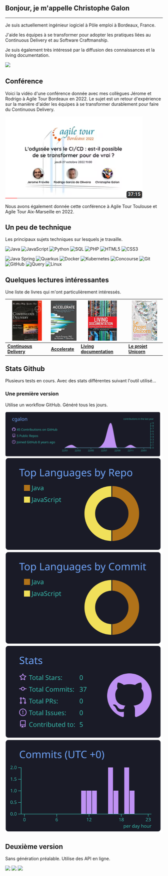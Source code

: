 ## Bonjour, je m'appelle Christophe Galon

---

Je suis actuellement ingénieur iogiciel à Pôle emploi à Bordeaux, France.

J'aide les équipes à se transformer pour adopter les pratiques liées au Continuous Delivery et au Software Craftmanship.

Je suis également très intéressé par la diffusion des connaissances et la living documentation.

<a href="https://linkedin.com/in/christophe-galon"><img src="https://img.shields.io/badge/linkedin-0077B5.svg?style=for-the-badge&logo=linkedin&logoColor=white"/></a>

## Conférence

Voici la vidéo d'une conférence donnée avec mes collègues Jérome et Rodrigo à Agile Tour Bordeaux en 2022.
Le sujet est un retour d'expérience sur la manière d'aider les équipes à se transformer durablement pour faire du Continuous Delivery.

[![Regarder la vidéo](images/conference.png)](https://www.youtube.com/embed/iHEqies39N4)

Nous avons également donnée cette conférence à Agile Tour Toulouse et Agile Tour Aix-Marseille en 2022.

## Un peu de technique

Les principaux sujets techniques sur lesquels je travaille.

![Java](https://img.shields.io/badge/-Java-000000?style=flat&logo=java)
![JavaScript](https://img.shields.io/badge/-JavaScript-000000?style=flat&logo=javascript)
![Python](https://img.shields.io/badge/-Python-000000?style=flat&logo=python)
![SQL](https://img.shields.io/badge/-SQL-000000?style=flat&logo=postgresql)
![PHP](https://img.shields.io/badge/-PHP-000000?style=flat&logo=php)
![HTML5](https://img.shields.io/badge/-HTML5-000000?style=flat&logo=html5)
![CSS3](https://img.shields.io/badge/-CSS3-000000?style=flat&logo=css3)

![Java Spring](https://img.shields.io/badge/-Spring-222222?style=flat&logo=spring&logoColor=6DB33F)
![Quarkus](https://img.shields.io/badge/-Quarkus-222222?style=flat&logo=quarkus&logoColor=6DB33F)
![Docker](https://img.shields.io/badge/-Docker-222222?style=flat-square&logo=docker)
![Kubernetes](https://img.shields.io/badge/-Kubernetes-222222?style=flat-square&logo=kubernetes)
![Concourse](https://img.shields.io/badge/-Concourse-222222?style=flat-square&logo=concourse)
![Git](https://img.shields.io/badge/-Git-222222?style=flat&logo=git&logoColor=F05032)
![GitHub](https://img.shields.io/badge/-GitHub-222222?style=flat&logo=github&logoColor=181717)
![jQuery](https://img.shields.io/badge/-jQuery-222222?style=flat&logo=jQuery&logoColor=0769AD)
![Linux](https://img.shields.io/badge/-Linux-222222?style=flat&logo=linux&logoColor=FCC624)

## Quelques lectures intéressantes

Une liste de livres qui m'ont particulièrement intéressés.

| <img alt="WIP" height="128x" src="images/continuous_delivery.png"/> | <img alt="WIP" height="128x" src="images/accelerate.png"/> | <img alt="WIP" height="128x" src="images/living_documentation.png"/> | <img alt="WIP" height="128x" src="images/unicorn_project.png"/> |
|--|--|--|--|
| **[Continuous Delivery](https://www.amazon.fr/Continuous-Delivery-Reliable-Deployment-Automation/dp/0321601912)** | **[Accelerate](https://www.amazon.fr/Accelerate-Building-Performing-Technology-Organizations/dp/1942788339)**  | **[Living documentation](https://www.amazon.fr/Living-Documentation-Cyrille-Martraire/dp/0134689321)**  | **[Le projet Unicorn](https://www.amazon.fr/projet-Unicorn-histoire-d%C3%A9veloppeurs-disruption/dp/2889153622)**  |

## Stats Github

Plusieurs tests en cours. Avec des stats différentes suivant l'outil utilisé...

### Une première version

Utilise un workflow GitHub. Généré tous les jours.

[![](https://raw.githubusercontent.com/cgalon/cgalon/main/profile-summary-card-output/tokyonight/0-profile-details.svg)](https://github.com/vn7n24fzkq/github-profile-summary-cards)
[![](https://raw.githubusercontent.com/cgalon/cgalon/main/profile-summary-card-output/tokyonight/1-repos-per-language.svg)](https://github.com/vn7n24fzkq/github-profile-summary-cards) [![](https://raw.githubusercontent.com/cgalon/cgalon/main/profile-summary-card-output/tokyonight/2-most-commit-language.svg)](https://github.com/vn7n24fzkq/github-profile-summary-cards)
[![](https://raw.githubusercontent.com/cgalon/cgalon/main/profile-summary-card-output/tokyonight/3-stats.svg)](https://github.com/vn7n24fzkq/github-profile-summary-cards) [![](https://raw.githubusercontent.com/cgalon/cgalon/main/profile-summary-card-output/tokyonight/4-productive-time.svg)](https://github.com/vn7n24fzkq/github-profile-summary-cards)

## Deuxième version

Sans génération préalable. Utilise des API en ligne.

<img width=400 src='https://github-readme-stats.vercel.app/api?username=cgalon&theme=tokyonight&show_icons=true&count_private=true' />
<img width=400 src='https://github-readme-streak-stats.herokuapp.com/?user=cgalon&theme=tokyonight&locale=fr&date_format=j%20M%5B%20Y%5D&mode=weekly' />
<img width=400 src='https://github-readme-stats.vercel.app/api/top-langs/?username=cgalon&theme=tokyonight&show_icons=true&layout=compact' />
